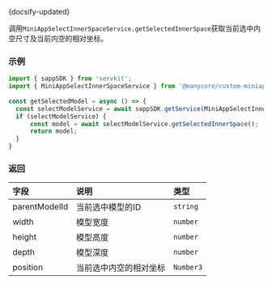 {docsify-updated}

调用`MiniAppSelectInnerSpaceService.getSelectedInnerSpace`获取当前选中内空尺寸及当前内空的相对坐标。

### 示例

``` js
import { sappSDK } from 'servkit';
import { MiniAppSelectInnerSpaceService } from '@manycore/custom-miniapp-sdk';
 
const getSelectedModel = async () => {
  const selectModelService = await sappSDK.getService(MiniAppSelectInnerSpaceService);
  if (selectModelService) {
      const model = await selectModelService.getSelectedInnerSpace();
      return model;
  }
}
```

### 返回

| 字段 | 说明 | 类型 |
| :-----| :---- | :---- | 
| parentModelId | 当前选中模型的ID | `string` |
| width | 模型宽度 | `number` |
| height | 模型高度 | `number` | 
| depth | 模型深度 | `number` | 
| position | 当前选中内空的相对坐标 | `Number3` |
